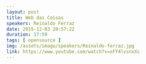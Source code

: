 ```yaml
---
layout: post
title: Web das Coisas
speakers: Reinaldo Ferraz
date: 2015-12-03 20:57:22
duration: 17:59
tags: [ opensource ]
img: /assets/image/speakers/Reinaldo-ferraz.jpg
link: https://www.youtube.com/watch?v=xFY4lvsnxXc
---
```


